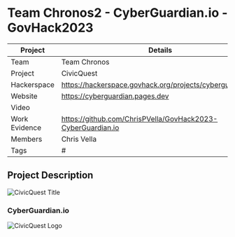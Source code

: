 # Team Chronos2 - CyberGuardian.io - GovHack2023


| Project  | Details  |
| ------------ | ------------ |
|  Team | Team Chronos |
|  Project |  CivicQuest |
|  Hackerspace |  https://hackerspace.govhack.org/projects/cyberguardian_io |
|  Website |  https://cyberguardian.pages.dev |
|  Video |   |
|  Work Evidence | https://github.com/ChrisPVella/GovHack2023-CyberGuardian.io  |
|  Members | Chris Vella |
|  Tags | # |

## Project Description

![CivicQuest Title](images/CivicQuestTitle5.png)

### CyberGuardian.io

![CivicQuest Logo](images/CivicQuestLogoThumbSmall.png)

